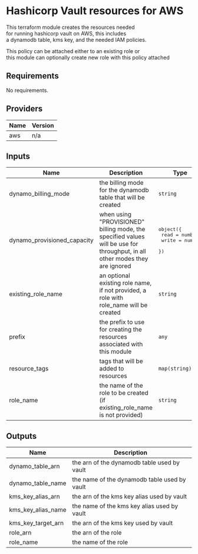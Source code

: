 # Hashicorp Vault resources for AWS

This terraform module creates the resources needed  
for running hashicorp vault on AWS, this includes  
a dynamodb table, kms key, and the needed IAM policies.

This policy can be attached either to an existing role or  
this module can optionally create new role with this policy attached

## Requirements

No requirements.

## Providers

| Name | Version |
|------|---------|
| aws | n/a |

## Inputs

| Name | Description | Type | Default | Required |
|------|-------------|------|---------|:--------:|
| dynamo\_billing\_mode | the billing mode for the dynamodb table that will be created | `string` | `"PAY_PER_REQUEST"` | no |
| dynamo\_provisioned\_capacity | when using "PROVISIONED" billing mode, the specified values will be use for throughput, in all other modes they are ignored | <pre>object({<br>    read  = number,<br>    write = number<br>  })</pre> | <pre>{<br>  "read": 10,<br>  "write": 10<br>}</pre> | no |
| existing\_role\_name | an optional existing role name, if not provided, a role with role\_name will be created | `string` | `""` | no |
| prefix | the prefix to use for creating the resources associated with this module | `any` | n/a | yes |
| resource\_tags | tags that will be added to resources | `map(string)` | `{}` | no |
| role\_name | the name of the role to be created (if existing\_role\_name is not provided) | `string` | `"pulsar-vault-role"` | no |

## Outputs

| Name | Description |
|------|-------------|
| dynamo\_table\_arn | the arn of the dynamodb table used by vault |
| dynamo\_table\_name | the name of the dynamodb table used by vault |
| kms\_key\_alias\_arn | the arn of the kms key alias used by vault |
| kms\_key\_alias\_name | the name of the kms key alias used by vault |
| kms\_key\_target\_arn | the arn of the kms key used by vault |
| role\_arn | the arn of the role |
| role\_name | the name of the role |

